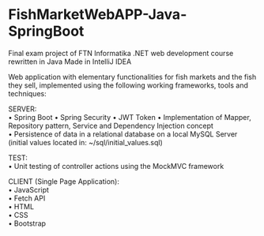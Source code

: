# FishMarketWebAPP-Java-SpringBoot  
Final exam project of FTN Informatika .NET web development course rewritten in Java
Made in IntelliJ IDEA

Web application with elementary functionalities for fish markets and the fish they sell, implemented using the following working frameworks, tools and techniques:

SERVER:  
• Spring Boot 
• Spring Security 
• JWT Token
• Implementation of Mapper, Repository pattern, Service and Dependency Injection concept  
• Persistence of data in a relational database on a local MySQL Server (initial values located in: ~/sql/initial_values.sql)
  
TEST:  
• Unit testing of controller actions using the MockMVC framework
  
CLIENT (Single Page Application):  
• JavaScript  
• Fetch API  
• HTML  
• CSS  
• Bootstrap  
